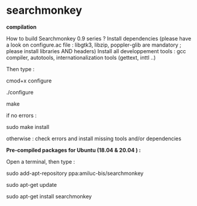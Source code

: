 # searchmonkey

**compilation**

How to build Searchmonkey 0.9 series ?
Install dependencies (please have a look on configure.ac file : libgtk3, libzip, poppler-glib are mandatory ; please install libraries AND headers)
Install all developpement tools : gcc compiler, autotools, internationalization tools (gettext, inttl ..)

Then type :

cmod+x configure

./configure

make

if no errors :

sudo make install

otherwise :
check errors and install missing tools and/or dependencies

**Pre-compiled packages for Ubuntu (18.04 & 20.04 ) :**

Open a terminal, then type :

sudo add-apt-repository ppa:amiluc-bis/searchmonkey

sudo apt-get update

sudo apt-get install searchmonkey


